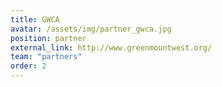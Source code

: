 ```yaml
---
title: GWCA
avatar: /assets/img/partner_gwca.jpg
position: partner
external_link: http://www.greenmountwest.org/
team: "partners"
order: 2
---
```

